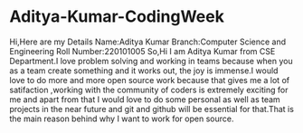 # Aditya-Kumar-CodingWeek
Hi,Here are my Details
Name:Aditya Kumar
Branch:Computer Science and Engineering 
Roll Number:220101005
So,Hi I am Aditya Kumar from CSE Department.I love problem solving and working in teams because when you as a team create something and it works out, the joy is immense.I would love to do more and more open source work because that gives me a lot of satifaction ,working with the community of coders is extremely exciting for me and apart from that I would love to do some personal as well as team projects in the near future and git and github will be essential for that.That is the main reason behind why I want to work for open source.